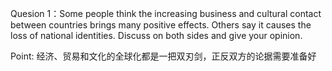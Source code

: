 Quesion 1：Some people think the increasing business and cultural contact between countries brings many positive effects. Others say it causes the loss of national identities. Discuss on both sides and give your opinion.

Point: 经济、贸易和文化的全球化都是一把双刃剑，正反双方的论据需要准备好

